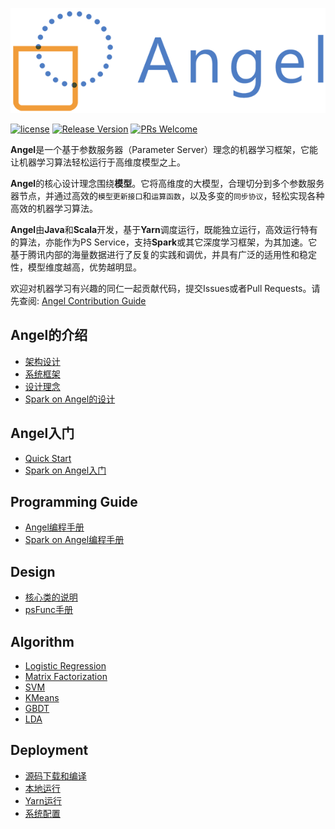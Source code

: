 ![](assets/angel_logo.png)


[![license](http://img.shields.io/badge/license-BSD3-brightgreen.svg?style=flat)](https://github.com/tencent/angel/blob/master/LICENSE)
[![Release Version](https://img.shields.io/badge/release-1.0.0-red.svg)](https://github.com/tencent/angel/releases) 
[![PRs Welcome](https://img.shields.io/badge/PRs-welcome-brightgreen.svg)](https://github.com/tencent/angel/pulls)


**Angel**是一个基于参数服务器（Parameter Server）理念的机器学习框架，它能让机器学习算法轻松运行于高维度模型之上。

**Angel**的核心设计理念围绕**模型**。它将高维度的大模型，合理切分到多个参数服务器节点，并通过高效的`模型更新接口`和`运算函数`，以及多变的`同步协议`，轻松实现各种高效的机器学习算法。

**Angel**由**Java**和**Scala**开发，基于**Yarn**调度运行，既能独立运行，高效运行特有的算法，亦能作为PS Service，支持**Spark**或其它深度学习框架，为其加速。它基于腾讯内部的海量数据进行了反复的实践和调优，并具有广泛的适用性和稳定性，模型维度越高，优势越明显。

欢迎对机器学习有兴趣的同仁一起贡献代码，提交Issues或者Pull Requests。请先查阅: [Angel Contribution Guide]()

## Angel的介绍

* [架构设计](./docs/overview/architecture.md)
* [系统框架](./docs/overview/framework.md)
* [设计理念](./docs/overview/design.md)
* [Spark on Angel的设计](./docs/overview/spark_on_angel.md)


## Angel入门
* [Quick Start]()
* [Spark on Angel入门](./docs/tutorials/spark_on_angel_quick_start.md)


## Programming Guide

* [Angel编程手册](./docs/programmers_guide/angel_programing_guide.md)
* [Spark on Angel编程手册](./docs/programmers_guide/spark_on_angel_programing_guide.md)

## Design

* [核心类的说明](./docs/apis/interface_api.md)
* [psFunc手册](./docs/design/pof_develop.md)

## Algorithm

* [Logistic Regression](./docs/algo/lr_on_angel.md)
* [Matrix Factorization](./docs/algo/mf_on_angel.md)
* [SVM](./docs/algo/svm_on_angel.md)
* [KMeans](./docs/algo/kmeans_on_angel.md)
* [GBDT](./docs/algo/gbdt_on_angel.md)
* [LDA](./docs/algo/lda_on_angel.md)

## Deployment

* [源码下载和编译](./docs/deploy/source_compile.md)
* [本地运行](./docs/deploy/local_run.md)
* [Yarn运行](./docs/deploy/run_on_yarn.md)
* [系统配置](./docs/deploy/config_details.md)

